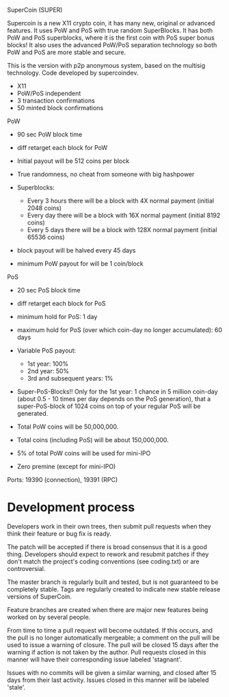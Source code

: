 
SuperCoin (SUPER)

Supercoin is a new X11 crypto coin, it has many new, original or advanced features. It uses PoW and PoS with true random SuperBlocks. It has both PoW and PoS superblocks, where it is the first coin with PoS super bonus blocks! It also uses the advanced PoW/PoS separation technology so both PoW and PoS are more stable and secure.

This is the version with p2p anonymous system, based on the multisig technology. Code developed by supercoindev.

- X11
- PoW/PoS independent
- 3 transaction confirmations 
- 50 minted block confirmations

PoW
- 90 sec PoW block time
- diff retarget each block for PoW
- Initial payout will be 512 coins per block
- True randomness, no cheat from someone with big hashpower
- Superblocks:
	- Every 3 hours there will be a block with 4X normal payment (initial 2048 coins)
	- Every day there will be a block with 16X normal payment (initial 8192 coins)
	- Every 5 days there will be a block with 128X normal payment (initial 65536 coins)

- block payout will be halved every 45 days
- minimum PoW payout for will be 1 coin/block

PoS
- 20 sec PoS block time
- diff retarget each block for PoS
- minimum hold for PoS: 1 day
- maximum hold for PoS (over which coin-day no longer accumulated): 60 days
- Variable PoS payout:
	- 1st year:  100%
	- 2nd year: 50%
	- 3rd and subsequent years: 1%

- Super-PoS-Blocks!! Only for the 1st year: 
	1 chance in 5 million coin-day (about 0.5 - 10 times per day depends on the PoS generation), that a super-PoS-block of 1024 coins on top of your regular PoS will be generated.

- Total PoW coins will be 50,000,000.
- Total coins (including PoS) will be about 150,000,000.

- 5% of total PoW coins will be used for mini-IPO

- Zero premine (except for mini-IPO)


Ports: 19390 (connection), 19391 (RPC)


Development process
===========================

Developers work in their own trees, then submit pull requests when
they think their feature or bug fix is ready.

The patch will be accepted if there is broad consensus that it is a
good thing.  Developers should expect to rework and resubmit patches
if they don't match the project's coding conventions (see coding.txt)
or are controversial.

The master branch is regularly built and tested, but is not guaranteed
to be completely stable. Tags are regularly created to indicate new
stable release versions of SuperCoin.

Feature branches are created when there are major new features being
worked on by several people.

From time to time a pull request will become outdated. If this occurs, and
the pull is no longer automatically mergeable; a comment on the pull will
be used to issue a warning of closure. The pull will be closed 15 days
after the warning if action is not taken by the author. Pull requests closed
in this manner will have their corresponding issue labeled 'stagnant'.

Issues with no commits will be given a similar warning, and closed after
15 days from their last activity. Issues closed in this manner will be 
labeled 'stale'.